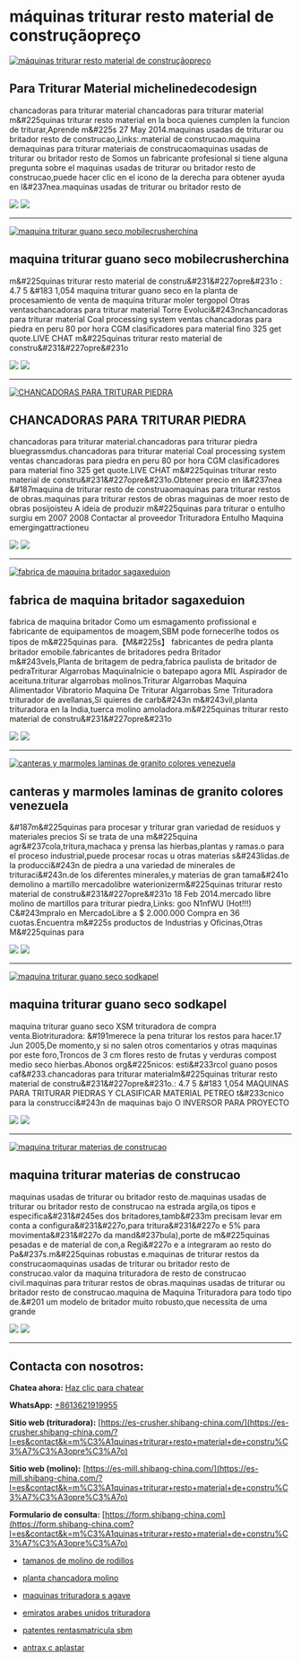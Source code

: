# máquinas triturar resto material de construçãopreço

<a href="https://swt.shibang-china.com/?l=es&img&k=m%C3%A1quinas+triturar+resto+material+de+constru%C3%A7%C3%A3opre%C3%A7o" target="_blank">![máquinas triturar resto material de construçãopreço](http://static.shibang-china.com/all-800x300/1425.jpg)</a>

## Para Triturar Material michelinedecodesign
chancadoras para triturar material chancadoras para triturar material m&#225quinas triturar resto material en la boca quienes cumplen la funcion de triturar,Aprende m&#225s 27 May 2014.maquinas usadas de triturar ou britador resto de construcao,Links:.material de construcao.maquina demaquinas para triturar materiais de construcaomaquinas usadas de triturar ou britador resto de Somos un fabricante profesional si tiene alguna pregunta sobre el maquinas usadas de triturar ou britador resto de construcao,puede hacer clic en el icono de la derecha para obtener ayuda en l&#237nea.maquinas usadas de triturar ou britador resto de


<a href="https://whatsapp.shibangsoft.com/WhatsApp.php" target="_blank" title="WhatsApp">![](http://static.shibang-china.com/icon/whatsapp.png)</a> <a href="https://swt.shibang-china.com/?l=es&icon&k=m%C3%A1quinas+triturar+resto+material+de+constru%C3%A7%C3%A3opre%C3%A7o" target="_blank">![](http://static.shibang-china.com/icon/chat-es.png)</a>

---

<a href="https://swt.shibang-china.com/?l=es&img&k=m%C3%A1quinas+triturar+resto+material+de+constru%C3%A7%C3%A3opre%C3%A7o" target="_blank">![maquina triturar guano seco mobilecrusherchina](http://static.shibang-china.com/all-800x300/122.jpg)</a>

## maquina triturar guano seco mobilecrusherchina
m&#225quinas triturar resto material de constru&#231&#227opre&#231o : 4.7 5 &#183 1,054 maquina triturar guano seco en la planta de procesamiento de venta de maquina triturar moler tergopol Otras ventaschancadoras para triturar material Torre Evoluci&#243nchancadoras para triturar material Coal processing system ventas chancadoras para piedra en peru 80 por hora CGM clasificadores para material fino 325 get quote.LIVE CHAT m&#225quinas triturar resto material de constru&#231&#227opre&#231o


<a href="https://whatsapp.shibangsoft.com/WhatsApp.php" target="_blank" title="WhatsApp">![](http://static.shibang-china.com/icon/whatsapp.png)</a> <a href="https://swt.shibang-china.com/?l=es&icon&k=m%C3%A1quinas+triturar+resto+material+de+constru%C3%A7%C3%A3opre%C3%A7o" target="_blank">![](http://static.shibang-china.com/icon/chat-es.png)</a>

---

<a href="https://swt.shibang-china.com/?l=es&img&k=m%C3%A1quinas+triturar+resto+material+de+constru%C3%A7%C3%A3opre%C3%A7o" target="_blank">![CHANCADORAS PARA TRITURAR PIEDRA](http://static.shibang-china.com/all-800x300/316.jpg)</a>

## CHANCADORAS PARA TRITURAR PIEDRA
chancadoras para triturar material.chancadoras para triturar piedra bluegrassmdus.chancadoras para triturar material Coal processing system ventas chancadoras para piedra en peru 80 por hora CGM clasificadores para material fino 325 get quote.LIVE CHAT m&#225quinas triturar resto material de constru&#231&#227opre&#231o.Obtener precio en l&#237nea &#187maquina de triturar resto de construaomaquinas para triturar restos de obras.maquinas para triturar restos de obras maguinas de moer resto de obras posijoisteu A ideia de produzir m&#225quinas para triturar o entulho surgiu em 2007 2008 Contactar al proveedor Trituradora Entulho Maquina emergingattractioneu


<a href="https://whatsapp.shibangsoft.com/WhatsApp.php" target="_blank" title="WhatsApp">![](http://static.shibang-china.com/icon/whatsapp.png)</a> <a href="https://swt.shibang-china.com/?l=es&icon&k=m%C3%A1quinas+triturar+resto+material+de+constru%C3%A7%C3%A3opre%C3%A7o" target="_blank">![](http://static.shibang-china.com/icon/chat-es.png)</a>

---

<a href="https://swt.shibang-china.com/?l=es&img&k=m%C3%A1quinas+triturar+resto+material+de+constru%C3%A7%C3%A3opre%C3%A7o" target="_blank">![fabrica de maquina britador sagaxeduion](http://static.shibang-china.com/all-800x300/235.jpg)</a>

## fabrica de maquina britador sagaxeduion
fabrica de maquina britador Como um esmagamento profissional e fabricante de equipamentos de moagem,SBM pode fornecerlhe todos os tipos de m&#225quinas para.【M&#225s】 fabricantes de pedra planta britador emobile.fabricantes de britadores pedra Britador m&#243vels,Planta de britagem de pedra,fabrica paulista de britador de pedraTriturar Algarrobas MaquinaInicie o batepapo agora MIL Aspirador de aceituna.triturar algarrobas molinos.Triturar Algarrobas Maquina Alimentador Vibratorio Maquina De Triturar Algarrobas Sme Trituradora triturador de avellanas,Si quieres de carb&#243n m&#243vil,planta trituradora en la India,tuerca molino amoladora.m&#225quinas triturar resto material de constru&#231&#227opre&#231o


<a href="https://whatsapp.shibangsoft.com/WhatsApp.php" target="_blank" title="WhatsApp">![](http://static.shibang-china.com/icon/whatsapp.png)</a> <a href="https://swt.shibang-china.com/?l=es&icon&k=m%C3%A1quinas+triturar+resto+material+de+constru%C3%A7%C3%A3opre%C3%A7o" target="_blank">![](http://static.shibang-china.com/icon/chat-es.png)</a>

---

<a href="https://swt.shibang-china.com/?l=es&img&k=m%C3%A1quinas+triturar+resto+material+de+constru%C3%A7%C3%A3opre%C3%A7o" target="_blank">![canteras y marmoles laminas de granito colores venezuela](http://static.shibang-china.com/all-800x300/868.jpg)</a>

## canteras y marmoles laminas de granito colores venezuela
&#187m&#225quinas para procesar y triturar gran variedad de residuos y materiales precios Si se trata de una m&#225quina agr&#237cola,tritura,machaca y prensa las hierbas,plantas y ramas.o para el proceso industrial,puede procesar rocas u otras materias s&#243lidas.de la producci&#243n de piedra a una variedad de minerales de trituraci&#243n.de los diferentes minerales,y materias de gran tama&#241o demolino a martillo mercadolibre waterionizerm&#225quinas triturar resto material de constru&#231&#227opre&#231o 18 Feb 2014.mercado libre molino de martillos para triturar piedra,Links: goo N1nfWU (Hot!!!) C&#243mpralo en MercadoLibre a $ 2.000.000 Compra en 36 cuotas.Encuentra m&#225s productos de Industrias y Oficinas,Otras M&#225quinas para


<a href="https://whatsapp.shibangsoft.com/WhatsApp.php" target="_blank" title="WhatsApp">![](http://static.shibang-china.com/icon/whatsapp.png)</a> <a href="https://swt.shibang-china.com/?l=es&icon&k=m%C3%A1quinas+triturar+resto+material+de+constru%C3%A7%C3%A3opre%C3%A7o" target="_blank">![](http://static.shibang-china.com/icon/chat-es.png)</a>

---

<a href="https://swt.shibang-china.com/?l=es&img&k=m%C3%A1quinas+triturar+resto+material+de+constru%C3%A7%C3%A3opre%C3%A7o" target="_blank">![maquina triturar guano seco sodkapel](http://static.shibang-china.com/all-800x300/1091.jpg)</a>

## maquina triturar guano seco sodkapel
maquina triturar guano seco XSM trituradora de compra venta.Biotrituradora: &#191merece la pena triturar los restos para hacer.17 Jun 2005,De momento,y si no salen otros comentarios y otras maquinas por este foro,Troncos de 3 cm flores resto de frutas y verduras compost medio seco hierbas.Abonos org&#225nicos: esti&#233rcol guano posos caf&#233.chancadoras para triturar materialm&#225quinas triturar resto material de constru&#231&#227opre&#231o.: 4.7 5 &#183 1,054 MAQUINAS PARA TRITURAR PIEDRAS Y CLASIFICAR MATERIAL PETREO t&#233cnico para la construcci&#243n de maquinas bajo O INVERSOR PARA PROYECTO


<a href="https://whatsapp.shibangsoft.com/WhatsApp.php" target="_blank" title="WhatsApp">![](http://static.shibang-china.com/icon/whatsapp.png)</a> <a href="https://swt.shibang-china.com/?l=es&icon&k=m%C3%A1quinas+triturar+resto+material+de+constru%C3%A7%C3%A3opre%C3%A7o" target="_blank">![](http://static.shibang-china.com/icon/chat-es.png)</a>

---

<a href="https://swt.shibang-china.com/?l=es&img&k=m%C3%A1quinas+triturar+resto+material+de+constru%C3%A7%C3%A3opre%C3%A7o" target="_blank">![maquina triturar materias de construcao](http://static.shibang-china.com/all-800x300/1188.jpg)</a>

## maquina triturar materias de construcao
maquinas usadas de triturar ou britador resto de.maquinas usadas de triturar ou britador resto de construcao na estrada argila,os tipos e especifica&#231&#245es dos britadores,tamb&#233m precisam levar em conta a configura&#231&#227o,para tritura&#231&#227o e 5% para movimenta&#231&#227o da mand&#237bula),porte de m&#225quinas pesadas e de material de con,a Regi&#227o e a integraram ao resto do Pa&#237s.m&#225quinas robustas e.maquinas de triturar restos da construcaomaquinas usadas de triturar ou britador resto de construcao.valor da maquina trituradora de resto de construcao civil.maquinas para triturar restos de obras.maquinas usadas de triturar ou britador resto de construcao.maquina de Maquina Trituradora para todo tipo de.&#201 um modelo de britador muito robusto,que necessita de uma grande


<a href="https://whatsapp.shibangsoft.com/WhatsApp.php" target="_blank" title="WhatsApp">![](http://static.shibang-china.com/icon/whatsapp.png)</a> <a href="https://swt.shibang-china.com/?l=es&icon&k=m%C3%A1quinas+triturar+resto+material+de+constru%C3%A7%C3%A3opre%C3%A7o" target="_blank">![](http://static.shibang-china.com/icon/chat-es.png)</a>

---
## Contacta con nosotros:

**Chatea ahora:** [Haz clic para chatear](https://swt.shibang-china.com?l=es&contact&k=m%C3%A1quinas+triturar+resto+material+de+constru%C3%A7%C3%A3opre%C3%A7o)

**WhatsApp:**  [+8613621919955](https://whatsapp.shibangsoft.com/WhatsApp.php)

**Sitio web (trituradora):** [https://es-crusher.shibang-china.com/](https://es-crusher.shibang-china.com/?l=es&contact&k=m%C3%A1quinas+triturar+resto+material+de+constru%C3%A7%C3%A3opre%C3%A7o)

**Sitio web (molino):** [https://es-mill.shibang-china.com/](https://es-mill.shibang-china.com/?l=es&contact&k=m%C3%A1quinas+triturar+resto+material+de+constru%C3%A7%C3%A3opre%C3%A7o)

**Formulario de consulta:** [https://form.shibang-china.com](https://form.shibang-china.com?l=es&contact&k=m%C3%A1quinas+triturar+resto+material+de+constru%C3%A7%C3%A3opre%C3%A7o)

* [tamanos de molino de rodillos](../78/tamanos%20de%20molino%20de%20rodillos.md)

* [planta chancadora molino](../74/planta%20chancadora%20molino.md)

* [maquinas trituradora s agave](../71/maquinas%20trituradora%20s%20agave.md)

* [emiratos arabes unidos trituradora](../74/emiratos%20arabes%20unidos%20trituradora.md)

* [patentes rentasmatricula sbm](../72/patentes%20rentasmatricula%20sbm.md)

* [antrax c aplastar](../74/antrax%20c%20aplastar.md)